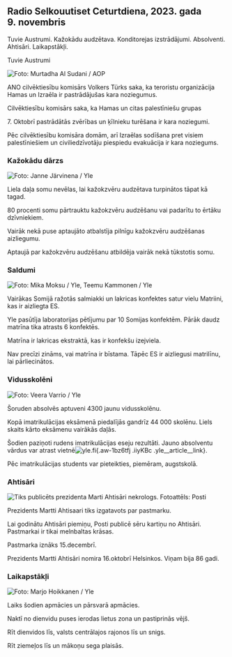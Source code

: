 ## Radio Selkouutiset Ceturtdiena, 2023. gada 9. novembris

Tuvie Austrumi. Kažokādu audzētava. Konditorejas izstrādājumi. Absolventi. Ahtisāri. Laikapstākļi.

Tuvie Austrumi

![ Foto: Murtadha Al Sudani / AOP](https://images.cdn.yle.fi/image/upload/c_crop,h_3078,w_5472,x_0,y_570/ar_1.7777777777777777,c_fill,g_201,/h_7.0/q_auto:eco/f_auto/fl_lossy/v1699096585/39-11958306546279b91a3b)

ANO cilvēktiesību komisārs Volkers Türks saka, ka teroristu organizācija Hamas un Izraēla ir pastrādājušas kara noziegumus.

Cilvēktiesību komisārs saka, ka Hamas un citas palestīniešu grupas

7\. Oktobrī pastrādātās zvērības un ķīlnieku turēšana ir kara noziegumi.

Pēc cilvēktiesību komisāra domām, arī Izraēlas sodīšana pret visiem palestīniešiem un civiliedzīvotāju piespiedu evakuācija ir kara noziegums.

### Kažokādu dārzs

![Foto: Janne Järvinena / Yle](https://images.cdn.yle.fi/image/upload/c_crop,h_4024,w_7154,x_3,y_757/ar_1.777777777777777,c_fill,g_faces,w_16_00/q_auto:eco/f_auto/fl_lossy/v1696520411/39-1181991651ed3e183fc7)

Liela daļa somu nevēlas, lai kažokzvēru audzētava turpinātos tāpat kā tagad.

80 procenti somu pārtrauktu kažokzvēru audzēšanu vai padarītu to ērtāku dzīvniekiem.

Vairāk nekā puse aptaujāto atbalstīja pilnīgu kažokzvēru audzēšanas aizliegumu.

Aptaujā par kažokzvēru audzēšanu atbildēja vairāk nekā tūkstotis somu.

### Saldumi

![ Foto: Mika Moksu / Yle, Teemu Kammonen / Yle](https://images.cdn.yle.fi/image/upload/c_crop,h_1814,w_3217,x_0,y_0/ar_1.7777777777777777,c_faces,_g,w_1200/dpr_1.0/q_auto:eco/f_auto/fl_lossy/v1699517933/39-1197951654c95aa03257)

Vairākas Somijā ražotās salmiakki un lakricas konfektes satur vielu Matriini, kas ir aizliegta ES.

Yle pasūtīja laboratorijas pētījumu par 10 Somijas konfektēm. Pārāk daudz matrīna tika atrasts 6 konfektēs.

Matrīna ir lakricas ekstraktā, kas ir konfekšu izejviela.

Nav precīzi zināms, vai matrīna ir bīstama. Tāpēc ES ir aizliegusi matrilīnu, lai pārliecinātos.

### Vidusskolēni

![ Foto: Veera Varrio / Yle](https://images.cdn.yle.fi/image/upload/c_crop,h_1080,w_1919,x_0,y_0/ar_1.777777777777777,c_fill,g_faces,,h_pr_670,/w_pr_6700/q_auto:eco/f_auto/fl_lossy/v1699354150/39-11968216549e8120dbd8)

Šoruden absolvēs aptuveni 4300 jaunu vidusskolēnu.

Kopā imatrikulācijas eksāmenā piedalījās gandrīz 44 000 skolēnu. Liels skaits kārto eksāmenu vairākās daļās.

Šodien paziņoti rudens imatrikulācijas eseju rezultāti. Jauno absolventu vārdus var atrast vietnē![yle.fi](https://yle.fi/a/74-20057938){.aw-1bz6tfj .iiyKBc .yle__article__link}.

Pēc imatrikulācijas students var pieteikties, piemēram, augstskolā.

### Ahtisāri

![Tiks publicēts prezidenta Marti Ahtisāri nekrologs. Fotoattēls: Posti](https://images.cdn.yle.fi/image/upload/c_crop,h_839,w_1497,x_0,y_0/ar_1.7777777777777777,c_fill,g_faces,h_675,w_1200/co/qpr_1.e/f_auto/fl_lossy/v1699530416/39-1198123654cc6189c3ab)

Prezidents Martti Ahtisaari tiks izgatavots par pastmarku.

Lai godinātu Ahtisāri piemiņu, Posti publicē sēru kartiņu no Ahtisāri. Pastmarkai ir tikai melnbaltas krāsas.

Pastmarka iznāks 15.decembrī.

Prezidents Martti Ahtisāri nomira 16.oktobrī Helsinkos. Viņam bija 86 gadi.

### Laikapstākļi

![ Foto: Marjo Hoikkanen / Yle](https://images.cdn.yle.fi/image/upload/c_crop,h_1080,w_1919,x_0,y_0/ar_1.7777777777777777,c_fill,g_faces,,h_pr_670.0/q_auto:eco/f_auto/fl_lossy/v1699507570/39-1197896654c6d10b133e)

Laiks šodien apmācies un pārsvarā apmācies.

Naktī no dienvidu puses ierodas lietus zona un pastiprinās vējš.

Rīt dienvidos līs, valsts centrālajos rajonos līs un snigs.

Rīt ziemeļos līs un mākoņu sega plaisās.